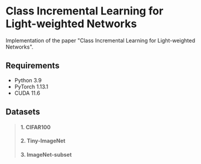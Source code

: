 # Class Incremental Learning for Light-weighted Networks
Implementation of the paper "Class Incremental Learning for Light-weighted Networks".

## Requirements
- Python 3.9
- PyTorch 1.13.1
- CUDA 11.6

## Datasets
> #### 1. CIFAR100
> #### 2. Tiny-ImageNet
> #### 3. ImageNet-subset


